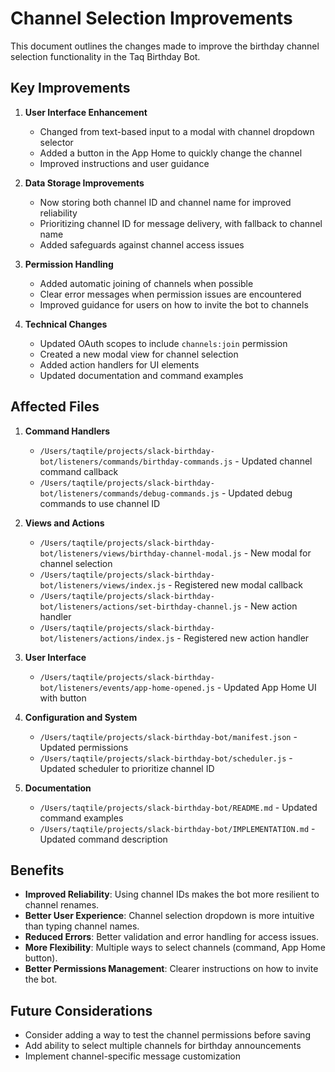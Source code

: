 # Channel Selection Improvements

This document outlines the changes made to improve the birthday channel selection functionality in the Taq Birthday Bot.

## Key Improvements

1. **User Interface Enhancement**
   - Changed from text-based input to a modal with channel dropdown selector
   - Added a button in the App Home to quickly change the channel
   - Improved instructions and user guidance

2. **Data Storage Improvements**
   - Now storing both channel ID and channel name for improved reliability
   - Prioritizing channel ID for message delivery, with fallback to channel name
   - Added safeguards against channel access issues

3. **Permission Handling**
   - Added automatic joining of channels when possible
   - Clear error messages when permission issues are encountered
   - Improved guidance for users on how to invite the bot to channels

4. **Technical Changes**
   - Updated OAuth scopes to include `channels:join` permission
   - Created a new modal view for channel selection
   - Added action handlers for UI elements
   - Updated documentation and command examples

## Affected Files

1. **Command Handlers**
   - `/Users/taqtile/projects/slack-birthday-bot/listeners/commands/birthday-commands.js` - Updated channel command callback
   - `/Users/taqtile/projects/slack-birthday-bot/listeners/commands/debug-commands.js` - Updated debug commands to use channel ID

2. **Views and Actions**
   - `/Users/taqtile/projects/slack-birthday-bot/listeners/views/birthday-channel-modal.js` - New modal for channel selection
   - `/Users/taqtile/projects/slack-birthday-bot/listeners/views/index.js` - Registered new modal callback
   - `/Users/taqtile/projects/slack-birthday-bot/listeners/actions/set-birthday-channel.js` - New action handler
   - `/Users/taqtile/projects/slack-birthday-bot/listeners/actions/index.js` - Registered new action handler

3. **User Interface**
   - `/Users/taqtile/projects/slack-birthday-bot/listeners/events/app-home-opened.js` - Updated App Home UI with button

4. **Configuration and System**
   - `/Users/taqtile/projects/slack-birthday-bot/manifest.json` - Updated permissions
   - `/Users/taqtile/projects/slack-birthday-bot/scheduler.js` - Updated scheduler to prioritize channel ID

5. **Documentation**
   - `/Users/taqtile/projects/slack-birthday-bot/README.md` - Updated command examples
   - `/Users/taqtile/projects/slack-birthday-bot/IMPLEMENTATION.md` - Updated command description

## Benefits

- **Improved Reliability**: Using channel IDs makes the bot more resilient to channel renames.
- **Better User Experience**: Channel selection dropdown is more intuitive than typing channel names.
- **Reduced Errors**: Better validation and error handling for access issues.
- **More Flexibility**: Multiple ways to select channels (command, App Home button).
- **Better Permissions Management**: Clearer instructions on how to invite the bot.

## Future Considerations

- Consider adding a way to test the channel permissions before saving
- Add ability to select multiple channels for birthday announcements
- Implement channel-specific message customization
